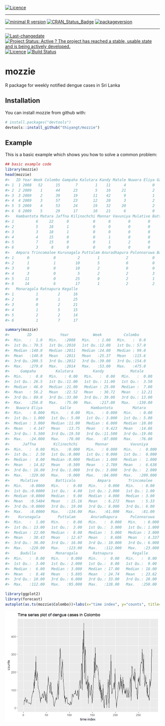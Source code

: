 
[![Licence](https://img.shields.io/badge/licence-CC0-blue.svg)](http://choosealicense.com/licenses/cc0-1.0/)

------------------------------------------------------------------------

[![minimal R version](https://img.shields.io/badge/R%3E%3D-NA-6666ff.svg)](https://cran.r-project.org/) [![CRAN\_Status\_Badge](http://www.r-pkg.org/badges/version/mozzie)](https://cran.r-project.org/package=mozzie) [![packageversion](https://img.shields.io/badge/Package%20version-0.1.0-orange.svg?style=flat-square)](commits/master)

------------------------------------------------------------------------

[![Last-changedate](https://img.shields.io/badge/last%20change-2017--10--08-yellowgreen.svg)](/commits/master) [![Project Status: Active ? The project has reached a stable, usable state and is being actively developed.](http://www.repostatus.org/badges/latest/active.svg)](http://www.repostatus.org/#active) [![Licence](https://img.shields.io/badge/licence-CC0-blue.svg)](http://choosealicense.com/licenses/cc0-1.0/) [![Build Status](https://travis-ci.org/thiyangt/mozzie.svg?branch=master)](https://travis-ci.org/thiyangt/mozzie)

<!-- README.md is generated from README.Rmd. Please edit that file -->
mozzie
======

R package for weekly notified dengue cases in Sri Lanka

Installation
------------

You can install mozzie from github with:

``` r
# install.packages("devtools")
devtools::install_github("thiyangt/mozzie")
```

Example
-------

This is a basic example which shows you how to solve a common problem:

``` r
## basic example code
library(mozzie)
head(mozzie)
#>   ID Year Week Colombo Gampaha Kalutara Kandy Matale Nuwara Eliya Galle
#> 1  1 2008   52      15       7        1    11      4            0     0
#> 2  2 2009    1      44      23        5    16     21            2     0
#> 3  3 2009    2      39      19       11    42      9            1     2
#> 4  4 2009    3      57      23       12    28      3            2     1
#> 5  5 2009    4      53      24       19    32     20            2     2
#> 6  6 2009    5      29      17       10    21      6            0     3
#>   Hambantota Matara Jaffna Kilinochchi Mannar Vavuniya Mulative Batticalo
#> 1          6     22      0           0      8        0        0         1
#> 2          5     18      1           0      0        0        0         0
#> 3          3     18      1           0      0        0        0         0
#> 4          4     15      0           0      1        0        0         2
#> 5          7     15      0           0      1        2        0         1
#> 6          3      8      0           0      0        0        0         4
#>   Ampara Trincomalee Kurunagala Puttalam Anuradhapura Polonnaruwa Badulla
#> 1      0           0          2        1            2           0       1
#> 2      1           1         10        5            0           0       1
#> 3      0           0         10        2            0           0       1
#> 4      3           0          5        2            2           3       4
#> 5     11           0         25        0            2           1       3
#> 6     14           6         17        1            2           2       2
#>   Monaragala Ratnapura Kegalle
#> 1          1         2      16
#> 2          0         1      25
#> 3          0         2      21
#> 4          1         5      15
#> 5          2         2      14
#> 6          1         7      17
```

``` r
summary(mozzie)
#>        ID             Year           Week          Colombo     
#>  Min.   :  1.0   Min.   :2008   Min.   : 1.00   Min.   :  0.0  
#>  1st Qu.: 70.5   1st Qu.:2010   1st Qu.:12.00   1st Qu.: 57.0  
#>  Median :140.0   Median :2011   Median :24.00   Median : 99.0  
#>  Mean   :140.0   Mean   :2011   Mean   :25.37   Mean   :115.6  
#>  3rd Qu.:209.5   3rd Qu.:2012   3rd Qu.:39.00   3rd Qu.:154.0  
#>  Max.   :279.0   Max.   :2014   Max.   :53.00   Max.   :475.0  
#>     Gampaha         Kalutara         Kandy            Matale      
#>  Min.   :  0.0   Min.   : 0.00   Min.   :  0.00   Min.   :  0.00  
#>  1st Qu.: 26.5   1st Qu.:11.00   1st Qu.: 11.00   1st Qu.:  3.50  
#>  Median : 46.0   Median :21.00   Median : 25.00   Median :  7.00  
#>  Mean   : 56.2   Mean   :22.52   Mean   : 30.72   Mean   : 12.21  
#>  3rd Qu.: 80.0   3rd Qu.:33.00   3rd Qu.: 39.00   3rd Qu.: 13.00  
#>  Max.   :256.0   Max.   :75.00   Max.   :217.00   Max.   :130.00  
#>   Nuwara Eliya        Galle         Hambantota         Matara     
#>  Min.   : 0.000   Min.   : 0.00   Min.   : 0.000   Min.   : 0.00  
#>  1st Qu.: 1.000   1st Qu.: 5.00   1st Qu.: 3.000   1st Qu.: 5.00  
#>  Median : 3.000   Median :11.00   Median : 6.000   Median :10.00  
#>  Mean   : 4.147   Mean   :13.75   Mean   : 9.423   Mean   :14.86  
#>  3rd Qu.: 5.500   3rd Qu.:19.50   3rd Qu.:11.500   3rd Qu.:19.00  
#>  Max.   :24.000   Max.   :70.00   Max.   :87.000   Max.   :76.00  
#>      Jaffna        Kilinochchi        Mannar          Vavuniya      
#>  Min.   :  0.00   Min.   :0.000   Min.   : 0.000   Min.   :  0.000  
#>  1st Qu.:  2.50   1st Qu.:0.000   1st Qu.: 0.000   1st Qu.:  0.000  
#>  Median :  8.00   Median :0.000   Median : 1.000   Median :  1.000  
#>  Mean   : 14.82   Mean   :0.509   Mean   : 2.789   Mean   :  6.638  
#>  3rd Qu.: 16.00   3rd Qu.:1.000   3rd Qu.: 3.000   3rd Qu.:  2.000  
#>  Max.   :329.00   Max.   :9.000   Max.   :84.000   Max.   :209.000  
#>     Mulative        Batticalo          Ampara        Trincomalee   
#>  Min.   :0.0000   Min.   :  0.00   Min.   : 0.000   Min.   : 0.00  
#>  1st Qu.:0.0000   1st Qu.:  4.00   1st Qu.: 2.000   1st Qu.: 1.00  
#>  Median :0.0000   Median :  9.00   Median : 4.000   Median : 3.00  
#>  Mean   :0.5484   Mean   : 15.16   Mean   : 6.272   Mean   : 5.33  
#>  3rd Qu.:0.0000   3rd Qu.: 19.00   3rd Qu.: 8.000   3rd Qu.: 6.00  
#>  Max.   :8.0000   Max.   :134.00   Max.   :61.000   Max.   :81.00  
#>    Kurunagala        Puttalam       Anuradhapura      Polonnaruwa    
#>  Min.   :  1.00   Min.   :  0.00   Min.   :  0.000   Min.   : 0.000  
#>  1st Qu.: 13.00   1st Qu.:  3.00   1st Qu.:  3.000   1st Qu.: 1.000  
#>  Median : 22.00   Median :  8.00   Median :  5.000   Median : 3.000  
#>  Mean   : 30.43   Mean   : 12.67   Mean   :  8.606   Mean   : 4.337  
#>  3rd Qu.: 36.00   3rd Qu.: 16.00   3rd Qu.: 10.000   3rd Qu.: 6.000  
#>  Max.   :228.00   Max.   :123.00   Max.   :112.000   Max.   :23.000  
#>     Badulla         Monaragala       Ratnapura         Kegalle      
#>  Min.   :  0.00   Min.   : 0.000   Min.   :  0.00   Min.   :  0.00  
#>  1st Qu.:  3.00   1st Qu.: 2.000   1st Qu.:  8.00   1st Qu.:  9.00  
#>  Median :  6.00   Median : 3.000   Median : 17.00   Median : 18.00  
#>  Mean   :  8.48   Mean   : 5.695   Mean   : 24.74   Mean   : 23.62  
#>  3rd Qu.: 10.00   3rd Qu.: 6.000   3rd Qu.: 33.00   3rd Qu.: 28.00  
#>  Max.   :112.00   Max.   :95.000   Max.   :128.00   Max.   :250.00
```

``` r
library(ggplot2)
library(forecast)
autoplot(as.ts(mozzie$Colombo))+labs(x="time index", y="counts", title="Time series plot of dengue cases in Colombo")
```

![](README-unnamed-chunk-3-1.png)

